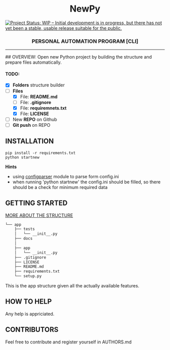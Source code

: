 <h1 align="center"> NewPy </h1>

[![Project Status: WIP – Initial development is in progress, but there has not yet been a stable, usable release suitable for the public.](https://www.repostatus.org/badges/latest/wip.svg)](https://www.repostatus.org/#wip)

<h3 align="center"> 
PERSONAL AUTOMATION PROGRAM [CLI]
</h3>

<hr>
## OVERVIEW:
Open new Python project by building the structure and prepare files automatically.

#### TODO:
   - [x] **Folders** structure builder
   - [ ] **Files** 
     - [x] File: **README.md** 
     - [ ] File: **.gitignore**
     - [x] File: **requiremnets.txt**
     - [x] File: **LICENSE**     
   - [ ] New **REPO** on Github
   - [ ] **Git push** on REPO

## INSTALLATION ##
```code
pip install -r requirements.txt
python startnew
```

**Hints**
   -  using [configparser](https://docs.python.org/3/library/configparser.html) module to parse form config.ini
   -  when running 'python startnew' the config.ini should be filled, so there should be a check for minimum required data
  


## GETTING STARTED ##
[MORE ABOUT THE STRUCTURE](https://docs.python-guide.org/writing/structure/)

```bash
└── app
    ├── tests
    │   └── __init__.py
    ├── docs
    │    
    ├── app
    │   └── __init__.py
    ├── .gitignore
    ├── LICENSE
    ├── README.md
    ├── requirements.txt
    └── setup.py
```

This is the app structure given all the actually available features.

## HOW TO HELP ##

Any help is appriciated.

## CONTRIBUTORS ##

Feel free to contribute and register yourself in AUTHORS.md


